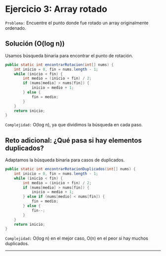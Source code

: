 # **Ejercicio 3: Array rotado**

`Problema:` Encuentre el punto donde fue rotado un array originalmente ordenado.

## **Solución (O(log n))**

Usamos búsqueda binaria para encontrar el punto de rotación.

```java
public static int encontrarRotacion(int[] nums) {
    int inicio = 0, fin = nums.length - 1;
    while (inicio < fin) {
        int medio = (inicio + fin) / 2;
        if (nums[medio] > nums[fin]) {
            inicio = medio + 1;
        } else {
            fin = medio;
        }
    }
    return inicio;
}
```

`Complejidad:` O(log n), ya que dividimos la búsqueda en cada paso.

## **Reto adicional:** ¿Qué pasa si hay elementos duplicados?

Adaptamos la búsqueda binaria para casos de duplicados.

```java
public static int encontrarRotacionDuplicados(int[] nums) {
    int inicio = 0, fin = nums.length - 1;
    while (inicio < fin) {
        int medio = (inicio + fin) / 2;
        if (nums[medio] > nums[fin]) {
            inicio = medio + 1;
        } else if (nums[medio] < nums[fin]) {
            fin = medio;
        } else {
            fin--;
        }
    }
    return inicio;
}
```

`Complejidad:` O(log n) en el mejor caso, O(n) en el peor si hay muchos duplicados.

---
